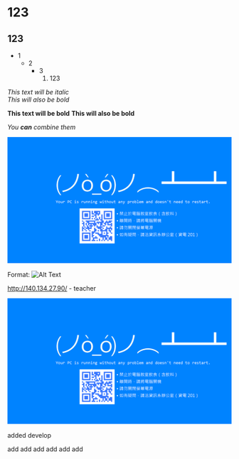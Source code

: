 # 123  
## 123 
* 1  
    * 2
        * 3
            1. 123

*This text will be italic*    
_This will also be bold_

**This text will be bold**
__This will also be bold__

_You __can__ combine them_


![bindoor](123/wallpaper.png)



Format: ![Alt Text](url)

http://140.134.27.90/ - teacher

[![bindoor](123/wallpaper.png)](http://github.com)

added develop 

add
add
add
add
add
add